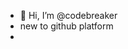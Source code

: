 - 👋 Hi, I’m @codebreaker
- new to github platform
- 
<!---
Pacepcbs/Pacepcbs is a ✨ special ✨ repository because its `README.md` (this file) appears on your GitHub profile.
You can click the Preview link to take a look at your changes.
--->

